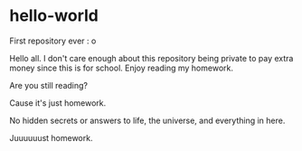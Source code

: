 # hello-world
First repository ever  : o

Hello all.
I don't care enough about this repository being private to pay extra money since this is for school.
Enjoy reading my homework.

Are you still reading?

Cause it's just homework.









No hidden secrets or answers to life, the universe, and everything in here.





















Juuuuuust homework.
